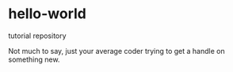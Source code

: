 # hello-world
tutorial repository

Not much to say, just your average coder trying to get a handle on something new.

